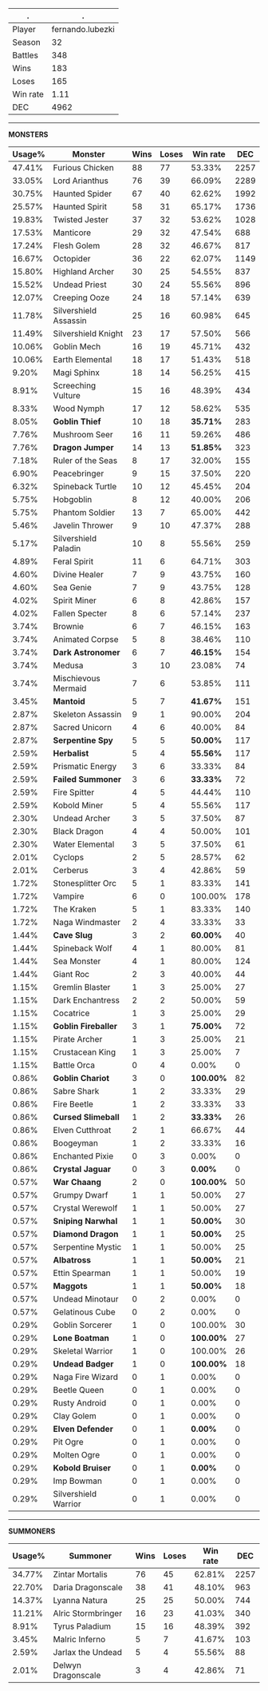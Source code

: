 .|.
|-|-
Player|fernando.lubezki
Season|32
Battles|348
Wins|183
Loses|165
Win rate|1.11
DEC|4962

---
**MONSTERS**

Usage%|Monster|Wins|Loses|Win rate|DEC|
-|-|-|-|-|-|
47.41%|Furious Chicken|88|77|53.33%|2257|
33.05%|Lord Arianthus|76|39|66.09%|2289|
30.75%|Haunted Spider|67|40|62.62%|1992|
25.57%|Haunted Spirit|58|31|65.17%|1736|
19.83%|Twisted Jester|37|32|53.62%|1028|
17.53%|Manticore|29|32|47.54%|688|
17.24%|Flesh Golem|28|32|46.67%|817|
16.67%|Octopider|36|22|62.07%|1149|
15.80%|Highland Archer|30|25|54.55%|837|
15.52%|Undead Priest|30|24|55.56%|896|
12.07%|Creeping Ooze|24|18|57.14%|639|
11.78%|Silvershield Assassin|25|16|60.98%|645|
11.49%|Silvershield Knight|23|17|57.50%|566|
10.06%|Goblin Mech|16|19|45.71%|432|
10.06%|Earth Elemental|18|17|51.43%|518|
9.20%|Magi Sphinx|18|14|56.25%|415|
8.91%|Screeching Vulture|15|16|48.39%|434|
8.33%|Wood Nymph|17|12|58.62%|535|
8.05%|**Goblin Thief**|10|18|**35.71%**|283|
7.76%|Mushroom Seer|16|11|59.26%|486|
7.76%|**Dragon Jumper**|14|13|**51.85%**|323|
7.18%|Ruler of the Seas|8|17|32.00%|155|
6.90%|Peacebringer|9|15|37.50%|220|
6.32%|Spineback Turtle|10|12|45.45%|204|
5.75%|Hobgoblin|8|12|40.00%|206|
5.75%|Phantom Soldier|13|7|65.00%|442|
5.46%|Javelin Thrower|9|10|47.37%|288|
5.17%|Silvershield Paladin|10|8|55.56%|259|
4.89%|Feral Spirit|11|6|64.71%|303|
4.60%|Divine Healer|7|9|43.75%|160|
4.60%|Sea Genie|7|9|43.75%|128|
4.02%|Spirit Miner|6|8|42.86%|157|
4.02%|Fallen Specter|8|6|57.14%|237|
3.74%|Brownie|6|7|46.15%|163|
3.74%|Animated Corpse|5|8|38.46%|110|
3.74%|**Dark Astronomer**|6|7|**46.15%**|154|
3.74%|Medusa|3|10|23.08%|74|
3.74%|Mischievous Mermaid|7|6|53.85%|111|
3.45%|**Mantoid**|5|7|**41.67%**|151|
2.87%|Skeleton Assassin|9|1|90.00%|204|
2.87%|Sacred Unicorn|4|6|40.00%|84|
2.87%|**Serpentine Spy**|5|5|**50.00%**|117|
2.59%|**Herbalist**|5|4|**55.56%**|117|
2.59%|Prismatic Energy|3|6|33.33%|84|
2.59%|**Failed Summoner**|3|6|**33.33%**|72|
2.59%|Fire Spitter|4|5|44.44%|110|
2.59%|Kobold Miner|5|4|55.56%|117|
2.30%|Undead Archer|3|5|37.50%|87|
2.30%|Black Dragon|4|4|50.00%|101|
2.30%|Water Elemental|3|5|37.50%|61|
2.01%|Cyclops|2|5|28.57%|62|
2.01%|Cerberus|3|4|42.86%|59|
1.72%|Stonesplitter Orc|5|1|83.33%|141|
1.72%|Vampire|6|0|100.00%|178|
1.72%|The Kraken|5|1|83.33%|140|
1.72%|Naga Windmaster|2|4|33.33%|33|
1.44%|**Cave Slug**|3|2|**60.00%**|40|
1.44%|Spineback Wolf|4|1|80.00%|81|
1.44%|Sea Monster|4|1|80.00%|124|
1.44%|Giant Roc|2|3|40.00%|44|
1.15%|Gremlin Blaster|1|3|25.00%|27|
1.15%|Dark Enchantress|2|2|50.00%|59|
1.15%|Cocatrice|1|3|25.00%|29|
1.15%|**Goblin Fireballer**|3|1|**75.00%**|72|
1.15%|Pirate Archer|1|3|25.00%|21|
1.15%|Crustacean King|1|3|25.00%|7|
1.15%|Battle Orca|0|4|0.00%|0|
0.86%|**Goblin Chariot**|3|0|**100.00%**|82|
0.86%|Sabre Shark|1|2|33.33%|29|
0.86%|Fire Beetle|1|2|33.33%|33|
0.86%|**Cursed Slimeball**|1|2|**33.33%**|26|
0.86%|Elven Cutthroat|2|1|66.67%|44|
0.86%|Boogeyman|1|2|33.33%|16|
0.86%|Enchanted Pixie|0|3|0.00%|0|
0.86%|**Crystal Jaguar**|0|3|**0.00%**|0|
0.57%|**War Chaang**|2|0|**100.00%**|50|
0.57%|Grumpy Dwarf|1|1|50.00%|27|
0.57%|Crystal Werewolf|1|1|50.00%|27|
0.57%|**Sniping Narwhal**|1|1|**50.00%**|30|
0.57%|**Diamond Dragon**|1|1|**50.00%**|25|
0.57%|Serpentine Mystic|1|1|50.00%|25|
0.57%|**Albatross**|1|1|**50.00%**|21|
0.57%|Ettin Spearman|1|1|50.00%|19|
0.57%|**Maggots**|1|1|**50.00%**|18|
0.57%|Undead Minotaur|0|2|0.00%|0|
0.57%|Gelatinous Cube|0|2|0.00%|0|
0.29%|Goblin Sorcerer|1|0|100.00%|30|
0.29%|**Lone Boatman**|1|0|**100.00%**|27|
0.29%|Skeletal Warrior|1|0|100.00%|26|
0.29%|**Undead Badger**|1|0|**100.00%**|18|
0.29%|Naga Fire Wizard|0|1|0.00%|0|
0.29%|Beetle Queen|0|1|0.00%|0|
0.29%|Rusty Android|0|1|0.00%|0|
0.29%|Clay Golem|0|1|0.00%|0|
0.29%|**Elven Defender**|0|1|**0.00%**|0|
0.29%|Pit Ogre|0|1|0.00%|0|
0.29%|Molten Ogre|0|1|0.00%|0|
0.29%|**Kobold Bruiser**|0|1|**0.00%**|0|
0.29%|Imp Bowman|0|1|0.00%|0|
0.29%|Silvershield Warrior|0|1|0.00%|0|

---
**SUMMONERS**

Usage%|Summoner|Wins|Loses|Win rate|DEC|
-|-|-|-|-|-|
34.77%|Zintar Mortalis|76|45|62.81%|2257|
22.70%|Daria Dragonscale|38|41|48.10%|963|
14.37%|Lyanna Natura|25|25|50.00%|744|
11.21%|Alric Stormbringer|16|23|41.03%|340|
8.91%|Tyrus Paladium|15|16|48.39%|392|
3.45%|Malric Inferno|5|7|41.67%|103|
2.59%|Jarlax the Undead|5|4|55.56%|88|
2.01%|Delwyn Dragonscale|3|4|42.86%|71|
